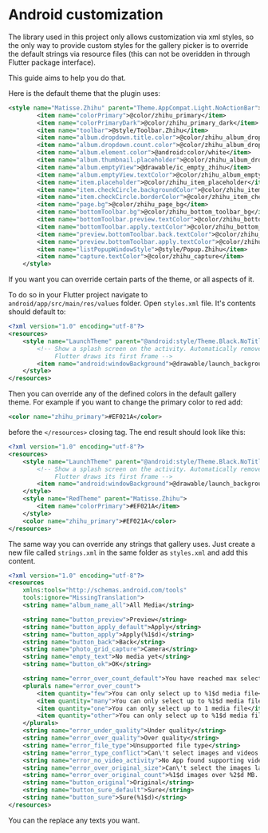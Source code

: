 # Android customization

The library used in this project only allows customization via xml styles, so the only way to provide custom styles for the gallery picker is to override the default strings via resource files (this can not be overidden in through Flutter package interface).

This guide aims to help you do that.

Here is the default theme that the plugin uses:

```xml
<style name="Matisse.Zhihu" parent="Theme.AppCompat.Light.NoActionBar">
        <item name="colorPrimary">@color/zhihu_primary</item>
        <item name="colorPrimaryDark">@color/zhihu_primary_dark</item>
        <item name="toolbar">@style/Toolbar.Zhihu</item>
        <item name="album.dropdown.title.color">@color/zhihu_album_dropdown_title_text</item>
        <item name="album.dropdown.count.color">@color/zhihu_album_dropdown_count_text</item>
        <item name="album.element.color">@android:color/white</item>
        <item name="album.thumbnail.placeholder">@color/zhihu_album_dropdown_thumbnail_placeholder</item>
        <item name="album.emptyView">@drawable/ic_empty_zhihu</item>
        <item name="album.emptyView.textColor">@color/zhihu_album_empty_view</item>
        <item name="item.placeholder">@color/zhihu_item_placeholder</item>
        <item name="item.checkCircle.backgroundColor">@color/zhihu_item_checkCircle_backgroundColor</item>
        <item name="item.checkCircle.borderColor">@color/zhihu_item_checkCircle_borderColor</item>
        <item name="page.bg">@color/zhihu_page_bg</item>
        <item name="bottomToolbar.bg">@color/zhihu_bottom_toolbar_bg</item>
        <item name="bottomToolbar.preview.textColor">@color/zhihu_bottom_toolbar_preview</item>
        <item name="bottomToolbar.apply.textColor">@color/zhihu_bottom_toolbar_apply</item>
        <item name="preview.bottomToolbar.back.textColor">@color/zhihu_preview_bottom_toolbar_back_text</item>
        <item name="preview.bottomToolbar.apply.textColor">@color/zhihu_preview_bottom_toolbar_apply</item>
        <item name="listPopupWindowStyle">@style/Popup.Zhihu</item>
        <item name="capture.textColor">@color/zhihu_capture</item>
    </style>
```

If you want you can override certain parts of the theme, or all aspects of it.

To do so in your Flutter project navigate to `android/app/src/main/res/values` folder. Open `styles.xml` file. It's contents should default to:

```xml
<?xml version="1.0" encoding="utf-8"?>
<resources>
    <style name="LaunchTheme" parent="@android:style/Theme.Black.NoTitleBar">
        <!-- Show a splash screen on the activity. Automatically removed when
             Flutter draws its first frame -->
        <item name="android:windowBackground">@drawable/launch_background</item>
    </style>
</resources>
```

Then you can override any of the defined colors in the default gallery theme. For example if you want to change the primary color to red add:

```xml
<color name="zhihu_primary">#EF021A</color>
```

before the `</resources>` closing tag. The end result should look like this:

```xml
<?xml version="1.0" encoding="utf-8"?>
<resources>
    <style name="LaunchTheme" parent="@android:style/Theme.Black.NoTitleBar">
        <!-- Show a splash screen on the activity. Automatically removed when
             Flutter draws its first frame -->
        <item name="android:windowBackground">@drawable/launch_background</item>
    </style>
    <style name="RedTheme" parent="Matisse.Zhihu">
        <item name="colorPrimary">#EF021A</item>
    </style>
    <color name="zhihu_primary">#EF021A</color>
</resources>
```

The same way you can override any strings that gallery uses. Just create a new file called `strings.xml` in the same folder as `styles.xml` and add this content.

```xml
<?xml version="1.0" encoding="utf-8"?>
<resources
    xmlns:tools="http://schemas.android.com/tools"
    tools:ignore="MissingTranslation">
    <string name="album_name_all">All Media</string>

    <string name="button_preview">Preview</string>
    <string name="button_apply_default">Apply</string>
    <string name="button_apply">Apply(%1$d)</string>
    <string name="button_back">Back</string>
    <string name="photo_grid_capture">Camera</string>
    <string name="empty_text">No media yet</string>
    <string name="button_ok">OK</string>

    <string name="error_over_count_default">You have reached max selectable</string>
    <plurals name="error_over_count">
        <item quantity="few">You can only select up to %1$d media file</item>
        <item quantity="many">You can only select up to %1$d media file</item>
        <item quantity="one">You can only select up to 1 media file</item>
        <item quantity="other">You can only select up to %1$d media files</item>
    </plurals>
    <string name="error_under_quality">Under quality</string>
    <string name="error_over_quality">Over quality</string>
    <string name="error_file_type">Unsupported file type</string>
    <string name="error_type_conflict">Can\'t select images and videos at the same time</string>
    <string name="error_no_video_activity">No App found supporting video preview</string>
    <string name="error_over_original_size">Can\'t select the images larger than %1$d MB</string>
    <string name="error_over_original_count">%1$d images over %2$d MB. Original will be unchecked</string>
    <string name="button_original">Original</string>
    <string name="button_sure_default">Sure</string>
    <string name="button_sure">Sure(%1$d)</string>
</resources>
```

You can the replace any texts you want.
